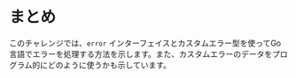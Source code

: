 # まとめ

このチャレンジでは、`error` インターフェイスとカスタムエラー型を使ってGo言語でエラーを処理する方法を示します。また、カスタムエラーのデータをプログラム的にどのように使うかも示しています。
